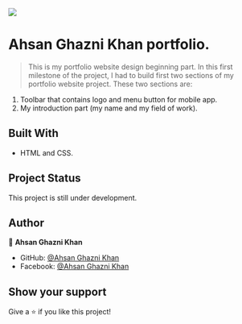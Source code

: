 ![](https://img.shields.io/badge/Microverse-blueviolet)

# Ahsan Ghazni Khan portfolio.

>This is my portfolio website design beginning part. In this first milestone of the project, I had to build first two sections of my portfolio website project. These two sections are:
 1. Toolbar that contains logo and menu button for mobile app.
 2. My introduction part (my name and my field of work). 


## Built With

- HTML and CSS.


## Project Status
This project is still under development.

## Author

👤 **Ahsan Ghazni Khan**

- GitHub: [@Ahsan Ghazni Khan](https://github.com/Ahsan12356)
- Facebook: [@Ahsan Ghazni Khan](https://www.facebook.com/me/)


## Show your support

Give a ⭐️ if you like this project!
